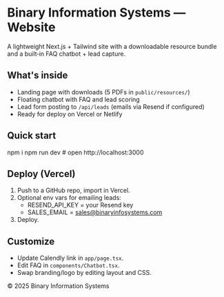 
# Binary Information Systems — Website

A lightweight Next.js + Tailwind site with a downloadable resource bundle and a built‑in FAQ chatbot + lead capture.

## What's inside
- Landing page with downloads (5 PDFs in `public/resources/`)
- Floating chatbot with FAQ and lead scoring
- Lead form posting to `/api/leads` (emails via Resend if configured)
- Ready for deploy on Vercel or Netlify

## Quick start
npm i
npm run dev  # open http://localhost:3000

## Deploy (Vercel)
1) Push to a GitHub repo, import in Vercel.
2) Optional env vars for emailing leads:
   - RESEND_API_KEY = your Resend key
   - SALES_EMAIL = sales@binaryinfosystems.com
3) Deploy.

## Customize
- Update Calendly link in `app/page.tsx`.
- Edit FAQ in `components/Chatbot.tsx`.
- Swap branding/logo by editing layout and CSS.

© 2025 Binary Information Systems
